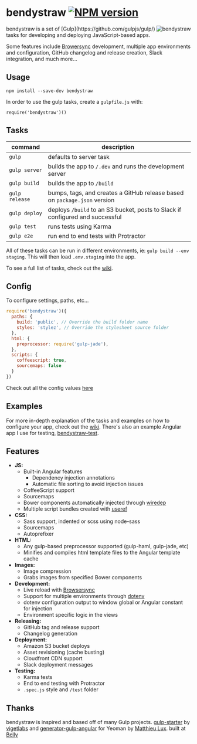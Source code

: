 
# bendystraw [![NPM version](https://img.shields.io/npm/v/bendystraw.svg?style=flat-square)](https://www.npmjs.com/package/bendystraw)

<img src="http://i.imgur.com/Pdmetdq.png" alt="bendystraw" align="right" />
bendystraw is a set of [Gulp](https://github.com/gulpjs/gulp/) tasks for developing and deploying JavaScript-based apps.

Some features include [Browersync](https://www.browsersync.io/) development, multiple app environments and configuration, GitHub changelog and release creation, Slack integration, and much more...

## Usage

    npm install --save-dev bendystraw

In order to use the gulp tasks, create a `gulpfile.js` with:

```
require('bendystraw')()
```

## Tasks

command | description
------- | ------------
`gulp` | defaults to server task
`gulp server` | builds the app to `/.dev` and runs the development server
`gulp build` | builds the app to `/build`
`gulp release` | bumps, tags, and creates a GitHub release based on `package.json` version
`gulp deploy` | deploys `/build` to an S3 bucket, posts to Slack if configured and successful
`gulp test` | runs tests using Karma
`gulp e2e` | run end to end tests with Protractor

All of these tasks can be run in different environments, ie: `gulp build --env staging`. This will then load `.env.staging` into the app.

To see a full list of tasks, check out the [wiki](https://github.com/brousalis/bendystraw/wiki).

## Config

To configure settings, paths, etc...
```javascript
require('bendystraw')({
  paths: {
    build: 'public', // Override the build folder name
    styles: 'stylez', // Override the stylesheet source folder
  },
  html: {
    preprocessor: require('gulp-jade'),
  },
  scripts: {
    coffeescript: true, 
    sourcemaps: false
  }
})
```
Check out all the config values [here](https://github.com/brousalis/bendystraw/blob/master/gulpfile.js/config.js)

## Examples

For more in-depth explanation of the tasks and examples on how to configure your app, check out the [wiki](https://github.com/brousalis/bendystraw/wiki). There's also an example Angular app I use for testing, [bendystraw-test](https://github.com/brousalis/bendystraw-test).

## Features

- **JS:**
  - Built-in Angular features
    - Dependency injection annotations
    - Automatic file sorting to avoid injection issues
  - CoffeeScript support
  - Sourcemaps
  - Bower components automatically injected through [wiredep](https://github.com/taptapship/wiredep)
  - Multiple script bundles created with [useref](https://github.com/jonkemp/useref)
- **CSS:**
  - Sass support, indented or scss using node-sass
  - Sourcemaps
  - Autoprefixer
- **HTML:**
  - Any gulp-based preprocessor supported (gulp-haml, gulp-jade, etc)
  - Minifies and compiles html template files to the Angular template cache
- **Images:**
  - Image compression
  - Grabs images from specified Bower components
- **Development:**
  - Live reload with [Browsersync](https://www.browsersync.io/)
  - Support for multiple environments through [dotenv](https://github.com/motdotla/dotenv)
  - dotenv configuration output to window global or Angular constant for injection
  - Environment specific logic in the views
- **Releasing:**
  - GitHub tag and release support
  - Changelog generation
- **Deployment:**
  - Amazon S3 bucket deploys
  - Asset revisioning (cache busting)
  - Cloudfront CDN support
  - Slack deployment messages
- **Testing:**
  - Karma tests
  - End to end testing with Protractor
  - `.spec.js` style and `/test` folder

## Thanks

bendystraw is inspired and based off of many Gulp projects. [gulp-starter](https://github.com/vigetlabs/gulp-starter/) by [vigetlabs](https://viget.com/extend) and [generator-gulp-angular](https://github.com/Swiip/generator-gulp-angular) for Yeoman by [Matthieu Lux](github.com/swiip). built at [Belly](http://github.com/bellycard)
